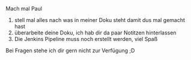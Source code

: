 Mach mal Paul
1. stell mal alles nach was in meiner Doku steht damit dus mal gemacht hast
2. überarbeite deine Doku, ich hab dir da paar Notitzen hinterlassen
3. Die Jenkins Pipeline muss noch erstellt werden, viel Spaß

Bei Fragen stehe ich dir gern nicht zur Verfügung ;D
